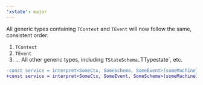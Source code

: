 ```yaml
---
'xstate': major
---
```


All generic types containing `TContext` and `TEvent` will now follow the same, consistent order:

1. `TContext`
2. `TEvent`
3. ... All other generic types, including `TStateSchema,`TTypestate`, etc.

```diff
-const service = interpret<SomeCtx, SomeSchema, SomeEvent>(someMachine);
+const service = interpret<SomeCtx, SomeEvent, SomeSchema>(someMachine);
```
